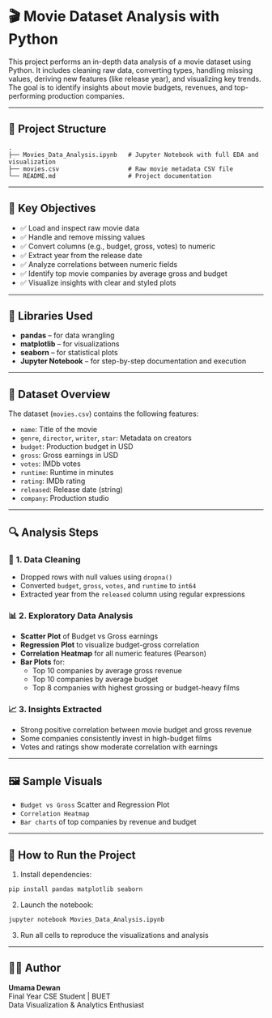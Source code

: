 
# 🎬 Movie Dataset Analysis with Python

This project performs an in-depth data analysis of a movie dataset using Python. It includes cleaning raw data, converting types, handling missing values, deriving new features (like release year), and visualizing key trends. The goal is to identify insights about movie budgets, revenues, and top-performing production companies.

---

## 📁 Project Structure

```
.
├── Movies_Data_Analysis.ipynb   # Jupyter Notebook with full EDA and visualization
├── movies.csv                   # Raw movie metadata CSV file
└── README.md                    # Project documentation
```

---

## 📌 Key Objectives

- ✅ Load and inspect raw movie data
- ✅ Handle and remove missing values
- ✅ Convert columns (e.g., budget, gross, votes) to numeric
- ✅ Extract year from the release date
- ✅ Analyze correlations between numeric fields
- ✅ Identify top movie companies by average gross and budget
- ✅ Visualize insights with clear and styled plots

---

## 🧪 Libraries Used

- **pandas** – for data wrangling
- **matplotlib** – for visualizations
- **seaborn** – for statistical plots
- **Jupyter Notebook** – for step-by-step documentation and execution

---

## 📂 Dataset Overview

The dataset (`movies.csv`) contains the following features:

- `name`: Title of the movie
- `genre`, `director`, `writer`, `star`: Metadata on creators
- `budget`: Production budget in USD
- `gross`: Gross earnings in USD
- `votes`: IMDb votes
- `runtime`: Runtime in minutes
- `rating`: IMDb rating
- `released`: Release date (string)
- `company`: Production studio

---

## 🔍 Analysis Steps

### 🧹 1. Data Cleaning
- Dropped rows with null values using `dropna()`
- Converted `budget`, `gross`, `votes`, and `runtime` to `int64`
- Extracted year from the `released` column using regular expressions

### 📊 2. Exploratory Data Analysis
- **Scatter Plot** of Budget vs Gross earnings
- **Regression Plot** to visualize budget-gross correlation
- **Correlation Heatmap** for all numeric features (Pearson)
- **Bar Plots** for:
  - Top 10 companies by average gross revenue
  - Top 10 companies by average budget
  - Top 8 companies with highest grossing or budget-heavy films

### 📈 3. Insights Extracted
- Strong positive correlation between movie budget and gross revenue
- Some companies consistently invest in high-budget films
- Votes and ratings show moderate correlation with earnings

---

## 🖼️ Sample Visuals

- `Budget vs Gross` Scatter and Regression Plot  
- `Correlation Heatmap`  
- `Bar charts` of top companies by revenue and budget

---

## 🚀 How to Run the Project

1. Install dependencies:

```bash
pip install pandas matplotlib seaborn
```

2. Launch the notebook:

```bash
jupyter notebook Movies_Data_Analysis.ipynb
```

3. Run all cells to reproduce the visualizations and analysis

---

## 👩‍💻 Author

**Umama Dewan**  
Final Year CSE Student | BUET  
Data Visualization & Analytics Enthusiast
